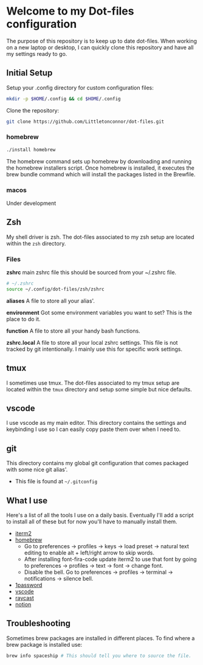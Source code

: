 # Welcome to my Dot-files configuration

The purpose of this repository is to keep up to date dot-files. When working on a new laptop or desktop, I can quickly clone this repository and have all my settings ready to go.

## Initial Setup

Setup your .config directory for custom configuration files:

```bash
mkdir -p $HOME/.config && cd $HOME/.config
```

Clone the repository:

```bash
git clone https://github.com/Littletonconnor/dot-files.git
```

### homebrew

```bash
./install homebrew
```

The homebrew command sets up homebrew by downloading and running the homebrew installers script. Once homebrew is installed, it executes the brew bundle command which will install the packages listed in the Brewfile.

### macos

Under development

## Zsh

My shell driver is zsh. The dot-files associated to my zsh setup are located within the `zsh` directory.

### Files

**zshrc**
main zshrc file this should be sourced from your ~/.zshrc file.

```sh
# ~/.zshrc
source ~/.config/dot-files/zsh/zshrc
```

**aliases**
A file to store all your alias'.

**environment**
Got some environment variables you want to set? This is the place to do it.

**function**
A file to store all your handy bash functions.

**zshrc.local**
A file to store all your local zshrc settings. This file is not tracked by git intentionally. I mainly use this for specific work settings.

## tmux

I sometimes use tmux. The dot-files associated to my tmux setup are located within the `tmux` directory and setup some simple but nice defaults.

## vscode

I use vscode as my main editor. This directory contains the settings and keybinding I use so I can easily copy paste them over when I need to.

## git

This directory contains my global git configuration that comes packaged with some nice git alias'.

- This file is found at `~/.gitconfig`

## What I use

Here's a list of all the tools I use on a daily basis. Eventually I'll add a script to install all of these but for now you'll have to manually install them.

- [iterm2](https://www.iterm2.com)
- [homebrew](https://www.brew.sh)
  - Go to preferences -> profiles -> keys -> load preset -> natural text editing to enable alt + left/right arrow to skip words.
  - After installing font-fira-code update iterm2 to use that font by going to preferences -> profiles -> text -> font -> change font.
  - Disable the bell. Go to preferences -> profiles -> terminal -> notifications -> silence bell.
- [1password](https://www.1password.com)
- [vscode](https://code.visualstudio.com)
- [raycast](https://raycast.com)
- [notion](https://www.notion.so)

## Troubleshooting

Sometimes brew packages are installed in different places. To find where a brew package is installed use:

```sh
brew info spaceship # This should tell you where to source the file.
```
